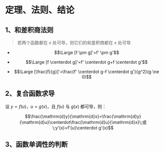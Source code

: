 # 定理、法则、结论

## 1、和差积商法则

> 若两个函数都在 $x$ 处可导，则它们的和差积商都在 $x$ 处可导

- $$\Large [f \pm g]'=f' \pm g'$$

- $$\Large [f \centerdot g]'=f' \centerdot g+f \centerdot g'$$

- $$\Large [\frac{f}{g}]'=\frac{f' \centerdot g-f \centerdot g'}{g^2}(g \ne 0)$$

## 2、复合函数求导

设 $y=f(u)$，$u=g(x)$，且 $f(u)$ 与 $g(x)$ 都可导，则：

$$\frac{\mathrm{d}y}{\mathrm{d}x}=\frac{\mathrm{d}y}{\mathrm{d}u}\centerdot\frac{\mathrm{d}u}{\mathrm{d}x}\;或\;y'(x)=f'(u)\centerdot g'(x)$$

## 3、函数单调性的判断